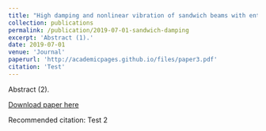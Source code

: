 ```yaml
---
title: "High damping and nonlinear vibration of sandwich beams with entangled cross-linked fibres as core material"
collection: publications
permalink: /publication/2019-07-01-sandwich-damping
excerpt: 'Abstract (1).'
date: 2019-07-01
venue: 'Journal'
paperurl: 'http://academicpages.github.io/files/paper3.pdf'
citation: 'Test'
---
```

Abstract (2).

[Download paper here](http://academicpages.github.io/files/paper3.pdf)

Recommended citation: Test 2
